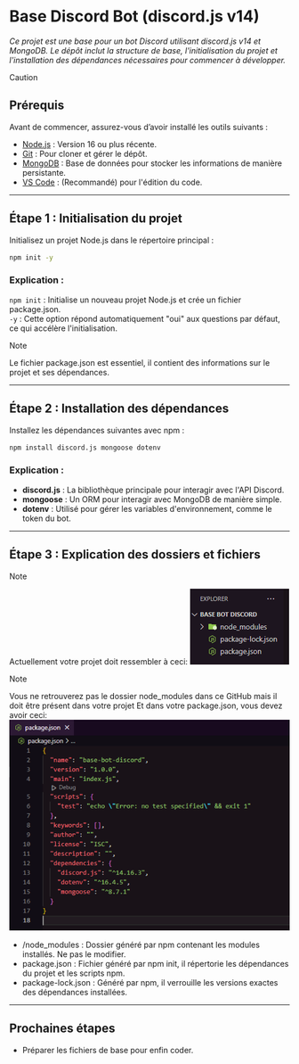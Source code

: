 # Base Discord Bot (discord.js v14)

*Ce projet est une base pour un bot Discord utilisant discord.js v14 et MongoDB. Le dépôt inclut la structure de base, l'initialisation du projet et l'installation des dépendances nécessaires pour commencer à développer.*

> [!CAUTION]
> ## Prérequis
> Avant de commencer, assurez-vous d’avoir installé les outils suivants :
> - [Node.js](https://nodejs.org/fr) : Version 16 ou plus récente.
> - [Git](https://git-scm.com/downloads) : Pour cloner et gérer le dépôt.
> - [MongoDB](https://www.mongodb.com/fr-fr/cloud/atlas/register) : Base de données pour stocker les informations de manière persistante.
> - [VS Code](https://code.visualstudio.com/download) : (Recommandé) pour l'édition du code.

---

## Étape 1 : Initialisation du projet

Initialisez un projet Node.js dans le répertoire principal :

```bash
npm init -y
```

### Explication :

`npm init` : Initialise un nouveau projet Node.js et crée un fichier package.json. \
`-y` : Cette option répond automatiquement "oui" aux questions par défaut, ce qui accélère l'initialisation.

> [!NOTE]
> Le fichier package.json est essentiel, il contient des informations sur le projet et ses dépendances.

---

## Étape 2 : Installation des dépendances

Installez les dépendances suivantes avec npm :

```bash
npm install discord.js mongoose dotenv
```

### Explication :

- **discord.js** : La bibliothèque principale pour interagir avec l'API Discord.
- **mongoose** : Un ORM pour interagir avec MongoDB de manière simple.
- **dotenv** : Utilisé pour gérer les variables d'environnement, comme le token du bot.

---

## Étape 3 : Explication des dossiers et fichiers
> [!NOTE]
> Actuellement votre projet doit ressembler à ceci:
![alt text](./Images/image.png)

> [!NOTE]
> Vous ne retrouverez pas le dossier node_modules dans ce GitHub mais il doit être présent dans votre projet
> Et dans votre package.json, vous devez avoir ceci:
![alt text](./Images/image-1.png)


- /node_modules : Dossier généré par npm contenant les modules installés. Ne pas le modifier.
- package.json : Fichier généré par npm init, il répertorie les dépendances du projet et les scripts npm.
- package-lock.json : Généré par npm, il verrouille les versions exactes des dépendances installées.

---

## Prochaines étapes
- Préparer les fichiers de base pour enfin coder.